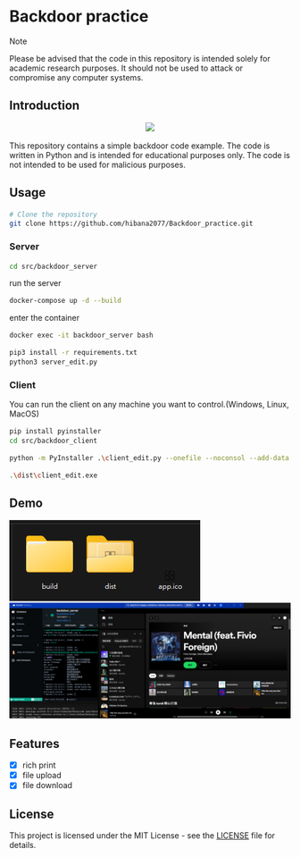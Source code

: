 <!--
 * @Author: hibana2077 hibana2077@gmail.com
 * @Date: 2024-06-05 20:04:14
 * @LastEditors: hibana2077 hibana2077@gmail.com
 * @LastEditTime: 2024-06-06 01:34:15
 * @FilePath: \Backdoor_practice\README.md
 * @Description: 这是默认设置,请设置`customMade`, 打开koroFileHeader查看配置 进行设置: https://github.com/OBKoro1/koro1FileHeader/wiki/%E9%85%8D%E7%BD%AE
-->
# Backdoor practice

> [!NOTE]
> Please be advised that the code in this repository is intended solely for academic research purposes. It should not be used to attack or compromise any computer systems.

## Introduction

<p align="center">
    <img src="https://skillicons.dev/icons?i=py,docker" /><br>
</p>

This repository contains a simple backdoor code example. The code is written in Python and is intended for educational purposes only. The code is not intended to be used for malicious purposes.

## Usage

```bash
# Clone the repository
git clone https://github.com/hibana2077/Backdoor_practice.git
```

### Server

```bash
cd src/backdoor_server
```

run the server

```bash
docker-compose up -d --build
```

enter the container

```bash
docker exec -it backdoor_server bash
```

```bash
pip3 install -r requirements.txt
python3 server_edit.py
```

### Client

You can run the client on any machine you want to control.(Windows, Linux, MacOS)

```bash
pip install pyinstaller
cd src/backdoor_client
```

```bash
python -m PyInstaller .\client_edit.py --onefile --noconsol --add-data "kayoko.png;." --icon "app.ico"
```

```bash
.\dist\client_edit.exe
```

## Demo

![build_result](./imgs/build.png)
![start_spotify](./imgs/start_spotify.png)

## Features

- [x] rich print
- [x] file upload
- [x] file download

## License

This project is licensed under the MIT License - see the [LICENSE](LICENSE) file for details.